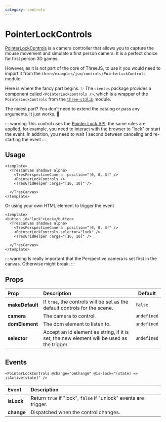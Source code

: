 ```yaml
---
category: controls
---
```


# PointerLockControls

[PointerLockControls](https://threejs.org/docs/index.html?q=pointe#examples/en/controls/PointerLockControls) is a camera controller that allows you to capture the mouse movement and simulate a first person camera. It is a perfect choice for first person 3D games.

However, as it is not part of the core of ThreeJS, to use it you would need to import it from the `three/examples/jsm/controls/PointerLockControls` module.

Here is where the fancy part begins. ✨
The `cientos` package provides a component called `<PointerLockControls />`, which is a wrapper of the `PointerLockControls` from the [`three-stdlib`](https://github.com/pmndrs/three-stdlib) module.

The nicest part? You don't need to extend the catalog or pass any arguments.
It just works. 💯

::: warning
This control uses the [Pointer Lock API](https://developer.mozilla.org/en-US/docs/Web/API/Pointer_Lock_API), the same rules are applied, for example, you need to interact with the browser to "lock" or start the event.
In addition, you need to wait 1 second between canceling and re-starting the event
:::

## Usage

```vue{4}
<template>
  <TresCanvas shadows alpha>
    <TresPerspectiveCamera :position="[0, 0, 3]" />
    <PointerLockControls />
    <TresGridHelper :args="[10, 10]" />

  </TresCanvas>
</template>
```

Or using your own HTML element to trigger the event

```vue{3}
<template>
<button id="lock">Lock</button>
  <TresCanvas shadows alpha>
    <TresPerspectiveCamera :position="[0, 0, 3]" />
    <PointerLockControls selector="lock" />
    <TresGridHelper :args="[10, 10]" />

  </TresCanvas>
</template>
```

::: warning
Is really important that the Perspective camera is set first in the canvas. Otherwise might break.
:::

## Props

| Prop            | Description                                                                               | Default     |
| :-------------- | :---------------------------------------------------------------------------------------- | ----------- |
| **makeDefault** | If `true`, the controls will be set as the default controls for the scene.                | `false`     |
| **camera**      | The camera to control.                                                                    | `undefined` |
| **domElement**  | The dom element to listen to.                                                             | `undefined` |
| **selector**    | Accept an id element as string, if it is set, the new element will be used as the trigger | `undefined` |

## Events

```vue
<PointerLockControls @change="onChange" @is-lock="(state) => isActive(state)" />
```

| Event      | Description                                                      |
| :--------- | :--------------------------------------------------------------- |
| **isLock** | Return `true` if "lock", `false` if "unlock" events are trigger. |
| **change** | Dispatched when the control changes.                             |
